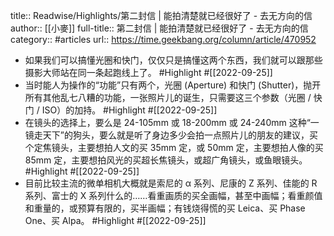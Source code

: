title:: Readwise/Highlights/第二封信 | 能拍清楚就已经很好了 - 去无方向的信
author:: [[小麥]]
full-title:: 第二封信 | 能拍清楚就已经很好了 - 去无方向的信
category:: #articles
url:: https://time.geekbang.org/column/article/470952

- 如果我们可以搞懂光圈和快门，仅仅只是搞懂这两个东西，我们就可以跟那些摄影大师站在同一条起跑线上了。 #Highlight #[[2022-09-25]]
- 当时能人为操作的“功能”只有两个，光圈 (Aperture) 和快门 (Shutter)，抛开所有其他乱七八糟的功能，一张照片儿的诞生，只需要这三个参数（光圈 / 快门 / ISO）的加持。 #Highlight #[[2022-09-25]]
- 在镜头的选择上，要么是 24-105mm 或 18-200mm 或 24-240mm 这种“一镜走天下”的狗头，要么就是听了身边多少会拍一点照片儿的朋友的建议，买个定焦镜头，主要想拍人文的买 35mm 定，或 50mm 定，主要想拍人像的买 85mm 定，主要想拍风光的买超长焦镜头，或超广角镜头，或鱼眼镜头。 #Highlight #[[2022-09-25]]
- 目前比较主流的微单相机大概就是索尼的 α 系列、尼康的 Z 系列、佳能的 R 系列、富士的 X 系列什么的……看重画质的买全画幅，甚至中画幅；看重颜值和重量的，或预算有限的，买半画幅；有钱烧得慌的买 Leica、买 Phase One、买 Alpa。 #Highlight #[[2022-09-25]]